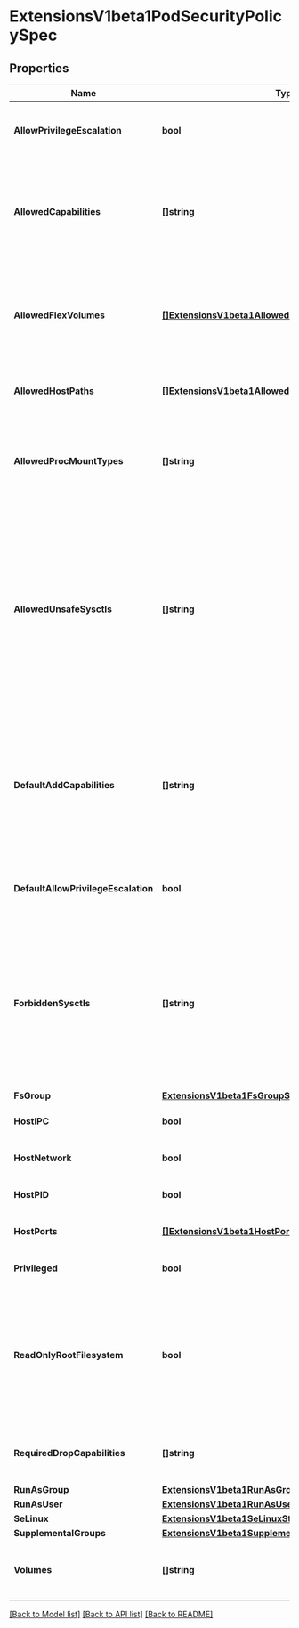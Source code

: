 # ExtensionsV1beta1PodSecurityPolicySpec

## Properties
Name | Type | Description | Notes
------------ | ------------- | ------------- | -------------
**AllowPrivilegeEscalation** | **bool** | allowPrivilegeEscalation determines if a pod can request to allow privilege escalation. If unspecified, defaults to true. | [optional] 
**AllowedCapabilities** | **[]string** | allowedCapabilities is a list of capabilities that can be requested to add to the container. Capabilities in this field may be added at the pod author&#39;s discretion. You must not list a capability in both allowedCapabilities and requiredDropCapabilities. | [optional] 
**AllowedFlexVolumes** | [**[]ExtensionsV1beta1AllowedFlexVolume**](extensions.v1beta1.AllowedFlexVolume.md) | allowedFlexVolumes is a whitelist of allowed Flexvolumes.  Empty or nil indicates that all Flexvolumes may be used.  This parameter is effective only when the usage of the Flexvolumes is allowed in the \&quot;volumes\&quot; field. | [optional] 
**AllowedHostPaths** | [**[]ExtensionsV1beta1AllowedHostPath**](extensions.v1beta1.AllowedHostPath.md) | allowedHostPaths is a white list of allowed host paths. Empty indicates that all host paths may be used. | [optional] 
**AllowedProcMountTypes** | **[]string** | AllowedProcMountTypes is a whitelist of allowed ProcMountTypes. Empty or nil indicates that only the DefaultProcMountType may be used. This requires the ProcMountType feature flag to be enabled. | [optional] 
**AllowedUnsafeSysctls** | **[]string** | allowedUnsafeSysctls is a list of explicitly allowed unsafe sysctls, defaults to none. Each entry is either a plain sysctl name or ends in \&quot;*\&quot; in which case it is considered as a prefix of allowed sysctls. Single * means all unsafe sysctls are allowed. Kubelet has to whitelist all allowed unsafe sysctls explicitly to avoid rejection.  Examples: e.g. \&quot;foo/_*\&quot; allows \&quot;foo/bar\&quot;, \&quot;foo/baz\&quot;, etc. e.g. \&quot;foo.*\&quot; allows \&quot;foo.bar\&quot;, \&quot;foo.baz\&quot;, etc. | [optional] 
**DefaultAddCapabilities** | **[]string** | defaultAddCapabilities is the default set of capabilities that will be added to the container unless the pod spec specifically drops the capability.  You may not list a capability in both defaultAddCapabilities and requiredDropCapabilities. Capabilities added here are implicitly allowed, and need not be included in the allowedCapabilities list. | [optional] 
**DefaultAllowPrivilegeEscalation** | **bool** | defaultAllowPrivilegeEscalation controls the default setting for whether a process can gain more privileges than its parent process. | [optional] 
**ForbiddenSysctls** | **[]string** | forbiddenSysctls is a list of explicitly forbidden sysctls, defaults to none. Each entry is either a plain sysctl name or ends in \&quot;*\&quot; in which case it is considered as a prefix of forbidden sysctls. Single * means all sysctls are forbidden.  Examples: e.g. \&quot;foo/_*\&quot; forbids \&quot;foo/bar\&quot;, \&quot;foo/baz\&quot;, etc. e.g. \&quot;foo.*\&quot; forbids \&quot;foo.bar\&quot;, \&quot;foo.baz\&quot;, etc. | [optional] 
**FsGroup** | [**ExtensionsV1beta1FsGroupStrategyOptions**](extensions.v1beta1.FSGroupStrategyOptions.md) |  | 
**HostIPC** | **bool** | hostIPC determines if the policy allows the use of HostIPC in the pod spec. | [optional] 
**HostNetwork** | **bool** | hostNetwork determines if the policy allows the use of HostNetwork in the pod spec. | [optional] 
**HostPID** | **bool** | hostPID determines if the policy allows the use of HostPID in the pod spec. | [optional] 
**HostPorts** | [**[]ExtensionsV1beta1HostPortRange**](extensions.v1beta1.HostPortRange.md) | hostPorts determines which host port ranges are allowed to be exposed. | [optional] 
**Privileged** | **bool** | privileged determines if a pod can request to be run as privileged. | [optional] 
**ReadOnlyRootFilesystem** | **bool** | readOnlyRootFilesystem when set to true will force containers to run with a read only root file system.  If the container specifically requests to run with a non-read only root file system the PSP should deny the pod. If set to false the container may run with a read only root file system if it wishes but it will not be forced to. | [optional] 
**RequiredDropCapabilities** | **[]string** | requiredDropCapabilities are the capabilities that will be dropped from the container.  These are required to be dropped and cannot be added. | [optional] 
**RunAsGroup** | [**ExtensionsV1beta1RunAsGroupStrategyOptions**](extensions.v1beta1.RunAsGroupStrategyOptions.md) |  | [optional] 
**RunAsUser** | [**ExtensionsV1beta1RunAsUserStrategyOptions**](extensions.v1beta1.RunAsUserStrategyOptions.md) |  | 
**SeLinux** | [**ExtensionsV1beta1SeLinuxStrategyOptions**](extensions.v1beta1.SELinuxStrategyOptions.md) |  | 
**SupplementalGroups** | [**ExtensionsV1beta1SupplementalGroupsStrategyOptions**](extensions.v1beta1.SupplementalGroupsStrategyOptions.md) |  | 
**Volumes** | **[]string** | volumes is a white list of allowed volume plugins. Empty indicates that no volumes may be used. To allow all volumes you may use &#39;*&#39;. | [optional] 

[[Back to Model list]](../README.md#documentation-for-models) [[Back to API list]](../README.md#documentation-for-api-endpoints) [[Back to README]](../README.md)


